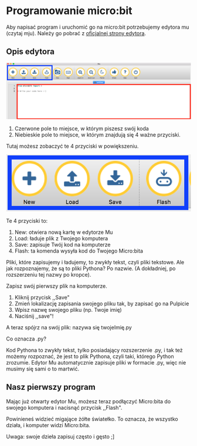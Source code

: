 # Programowanie micro:bit

Aby napisać program i uruchomić go na micro:bit potrzebujemy edytora mu (czytaj mju). Należy go pobrać z [oficjalnej strony edytora](https://codewith.mu).

## Opis edytora
![Mu editor](images/mu-editor.png)

1. Czerwone pole to miejsce, w którym piszesz swój koda
2. Niebieskie pole to miejsce, w którym znajdują się 4 ważne przyciski.

Tutaj możesz zobaczyć te 4 przyciski w powiększeniu.

![Mu buttons](images/buttons.png)

Te 4 przyciski to:

1. New: otwiera nową kartę w edytorze Mu
2. Load: ładuje plik z Twojego komputera
3. Save: zapisuje Twój kod na komputerze
4. Flash: ta komenda wysyła kod do Twojego Micro:bita

Pliki, które zapisujemy i ładujemy, to zwykły tekst, czyli pliki tekstowe. Ale jak rozpoznajemy, że są to pliki Pythona?
Po nazwie. (A dokładniej, po rozszerzeniu tej nazwy po kropce).

Zapisz swój pierwszy plik na komputerze.

1. Kliknij przycisk ,,Save"
2. Zmień lokalizację zapisania swojego pliku tak, by zapisać go na Pulpicie
2. Wpisz nazwę swojego pliku (np. Twoje imię)
3. Naciśnij ,,save"!

A teraz spójrz na swój plik: nazywa się twojeImię.py

Co oznacza .py?

Kod Pythona to zwykły tekst, tylko posiadający rozszerzenie .py, i tak też możemy rozpoznać, że jest to plik Pythona, czyli taki, którego Python zrozumie.
Edytor Mu automatycznie zapisuje pliki w formacie .py, więc nie musimy się sami o to martwić.

## Nasz pierwszy program

Mając już otwarty edytor Mu, możesz teraz podłączyć Micro:bita do swojego komputera i nacisnąć przycisk ,,Flash".

Powinieneś widzieć migające żółte światełko. To oznacza, że wszystko działa, i komputer widzi Micro:bita.

Uwaga: swoje dzieła zapisuj często i gęsto ;]
